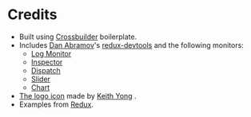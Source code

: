 # Credits

 - Built using [Crossbuilder](https://github.com/zalmoxisus/crossbuilder) boilerplate.
 - Includes [Dan Abramov](https://github.com/gaearon)'s [redux-devtools](https://github.com/gaearon/redux-devtools) and the following monitors:
    - [Log Monitor](https://github.com/gaearon/redux-devtools-log-monitor)
    - [Inspector](https://github.com/alexkuz/redux-devtools-inspector)
    - [Dispatch](https://github.com/YoruNoHikage/redux-devtools-dispatch)
    - [Slider](https://github.com/calesce/redux-slider-monitor)
    - [Chart](https://github.com/romseguy/redux-devtools-chart-monitor)
 - [The logo icon](https://github.com/reactjs/redux/issues/151) made by [Keith Yong](https://github.com/keithyong) .
 - Examples from [Redux](https://github.com/rackt/redux/tree/master/examples).
